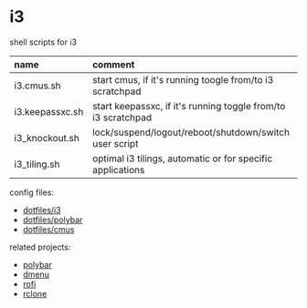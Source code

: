 # i3

shell scripts for i3

| name            | comment                                                       |
| :-------------- | :------------------------------------------------------------ |
| i3.cmus.sh      | start cmus, if it's running toogle from/to i3 scratchpad      |
| i3.keepassxc.sh | start keepassxc, if it's running toggle from/to i3 scratchpad |
| i3_knockout.sh  | lock/suspend/logout/reboot/shutdown/switch user script        |
| i3_tiling.sh    | optimal i3 tilings, automatic or for specific applications    |

config files:

- [dotfiles/i3](https://github.com/mrdotx/dotfiles/tree/master/.config/i3)
- [dotfiles/polybar](https://github.com/mrdotx/dotfiles/tree/master/.config/polybar)
- [dotfiles/cmus](https://github.com/mrdotx/dotfiles/tree/master/.config/cmus)

related projects:

- [polybar](https://github.com/mrdotx/polybar)
- [dmenu](https://github.com/mrdotx/dmenu)
- [rofi](https://github.com/mrdotx/rofi)
- [rclone](https://github.com/mrdotx/rclone)
